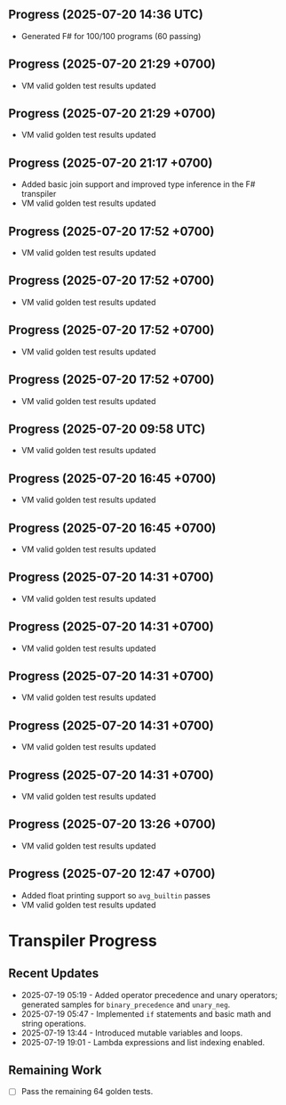 ## Progress (2025-07-20 14:36 UTC)
- Generated F# for 100/100 programs (60 passing)

## Progress (2025-07-20 21:29 +0700)
- VM valid golden test results updated

## Progress (2025-07-20 21:29 +0700)
- VM valid golden test results updated

## Progress (2025-07-20 21:17 +0700)
- Added basic join support and improved type inference in the F# transpiler
- VM valid golden test results updated
## Progress (2025-07-20 17:52 +0700)
- VM valid golden test results updated

## Progress (2025-07-20 17:52 +0700)
- VM valid golden test results updated

## Progress (2025-07-20 17:52 +0700)
- VM valid golden test results updated

## Progress (2025-07-20 17:52 +0700)
- VM valid golden test results updated

## Progress (2025-07-20 09:58 UTC)
- VM valid golden test results updated

## Progress (2025-07-20 16:45 +0700)
- VM valid golden test results updated

## Progress (2025-07-20 16:45 +0700)
- VM valid golden test results updated

## Progress (2025-07-20 14:31 +0700)
- VM valid golden test results updated

## Progress (2025-07-20 14:31 +0700)
- VM valid golden test results updated

## Progress (2025-07-20 14:31 +0700)
- VM valid golden test results updated

## Progress (2025-07-20 14:31 +0700)
- VM valid golden test results updated

## Progress (2025-07-20 14:31 +0700)
- VM valid golden test results updated

## Progress (2025-07-20 13:26 +0700)
- VM valid golden test results updated

## Progress (2025-07-20 12:47 +0700)
- Added float printing support so `avg_builtin` passes
- VM valid golden test results updated

# Transpiler Progress

## Recent Updates
- 2025-07-19 05:19 - Added operator precedence and unary operators; generated samples for `binary_precedence` and `unary_neg`.
- 2025-07-19 05:47 - Implemented `if` statements and basic math and string operations.
- 2025-07-19 13:44 - Introduced mutable variables and loops.
- 2025-07-19 19:01 - Lambda expressions and list indexing enabled.

## Remaining Work
- [ ] Pass the remaining 64 golden tests.
